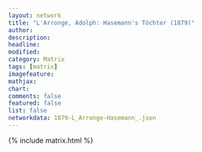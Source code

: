 ```yaml
---
layout: network
title: "L'Arronge, Adolph: Hasemann's Töchter (1879)"
author:
description:
headline:
modified:
category: Matrix
tags: [matrix]
imagefeature: 
mathjax: 
chart: 
comments: false
featured: false
list: false
networkdata: 1879-L_Arronge-Hasemann_.json
---
```

{% include matrix.html %}
